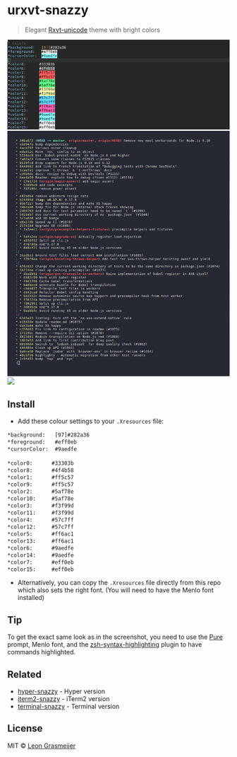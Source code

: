 # urxvt-snazzy

> Elegant [Rxvt-unicode](https://en.wikipedia.org/wiki/Rxvt-unicode) theme with bright colors

![](Screenshot.png)
![](Screenshot2.png)
![](Screenshot4.png)

## Install

- Add these colour settings to your `.Xresources` file:
```
*background:   [97]#282a36
*foreground:   #eff0eb
*cursorColor:  #9aedfe

*color0:      #33303b
*color8:      #4f4b58
*color1:      #ff5c57
*color9:      #ff5c57
*color2:      #5af78e
*color10:     #5af78e
*color3:      #f3f99d
*color11:     #f3f99d
*color4:      #57c7ff
*color12:     #57c7ff
*color5:      #ff6ac1
*color13:     #ff6ac1
*color6:      #9aedfe
*color14:     #9aedfe
*color7:      #eff0eb
*color15:     #eff0eb
```
- Alternatively, you can copy the `.Xresources` file directly from this repo which also sets the right font. (You will need to have the Menlo font installed)

## Tip

To get the exact same look as in the screenshot, you need to use the [Pure](https://github.com/sindresorhus/pure) prompt, Menlo font, and the [zsh-syntax-highlighting](https://github.com/zsh-users/zsh-syntax-highlighting) plugin to have commands highlighted.


## Related

- [hyper-snazzy](https://github.com/sindresorhus/hyper-snazzy) - Hyper version
- [iterm2-snazzy](https://github.com/sindresorhus/iterm2-snazzy) - iTerm2 version
- [terminal-snazzy](https://github.com/sindresorhus/terminal-snazzy) - Terminal version


## License

MIT © [Leon Grasmeijer](mailto:leongrasmeijer@gmail.com)

